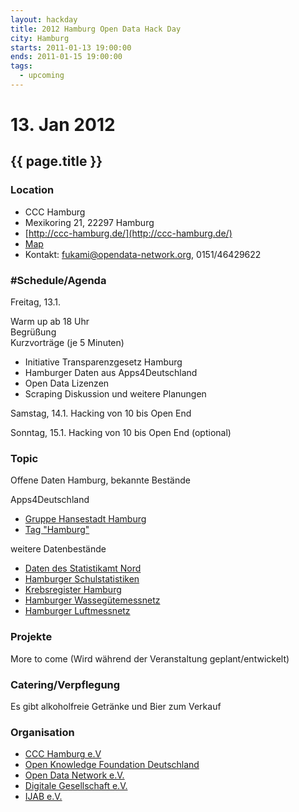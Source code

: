 ```yaml
---
layout: hackday
title: 2012 Hamburg Open Data Hack Day
city: Hamburg
starts: 2011-01-13 19:00:00
ends: 2011-01-15 19:00:00
tags:
  - upcoming
---
```

# 13. Jan 2012
## {{ page.title }}

### Location
- CCC Hamburg
- Mexikoring 21, 22297 Hamburg
- [http://ccc-hamburg.de/](http://ccc-hamburg.de/)
- [Map](http://maps.google.de/maps?q=Mexikoring+21,+22297+Hamburg&hl=de&sll=53.624281,10.025368&sspn=0.11484,0.220757&vpsrc=0&hnear=Mexikoring+21,+Winterhude+22297+Hamburg&t=m&z=16)
- Kontakt: fukami@opendata-network.org, 0151/46429622

### #Schedule/Agenda
Freitag, 13.1.

Warm up ab 18 Uhr<br/>
Begrüßung<br/>
Kurzvorträge (je 5 Minuten)
- Initiative Transparenzgesetz Hamburg
- Hamburger Daten aus Apps4Deutschland
- Open Data Lizenzen
- Scraping
Diskussion und weitere Planungen

Samstag, 14.1. 
Hacking von 10 bis Open End

Sonntag, 15.1. 
Hacking von 10 bis Open End (optional)

### Topic
Offene Daten Hamburg, bekannte Bestände

Apps4Deutschland
- [Gruppe Hansestadt Hamburg](http://offenedaten.de/group/hansedstadt-hamburg)
- [Tag "Hamburg"](http://offenedaten.de/tag/hamburg)

weitere Datenbestände
- [Daten des Statistikamt Nord](http://www.statistik-nord.de/daten)
- [Hamburger Schulstatistiken](http://www.hamburg.de/schulstatistiken)
- [Krebsregister Hamburg](http://www.krebsregister-hamburg.de/)
- [Hamburger Wassegütemessnetz](https://gateway.hamburg.de/HamburgGateway/FVP/Application/Index.aspx)
- [Hamburger Luftmessnetz](http://www.hamburger-luft.de/index.jsp)
  

### Projekte
More to come (Wird während der Veranstaltung geplant/entwickelt)

### Catering/Verpflegung
Es gibt alkoholfreie Getränke und Bier zum Verkauf

### Organisation
- [CCC Hamburg e.V](http://ccc-hamburg.de/)
- [Open Knowledge Foundation Deutschland](http://okfn.de)
- [Open Data Network e.V.](http://opendata-network.org/)
- [Digitale Gesellschaft e.V.](http://digitalegesellschaft.de/)
- [IJAB e.V.](http://www.ijab.de/)
